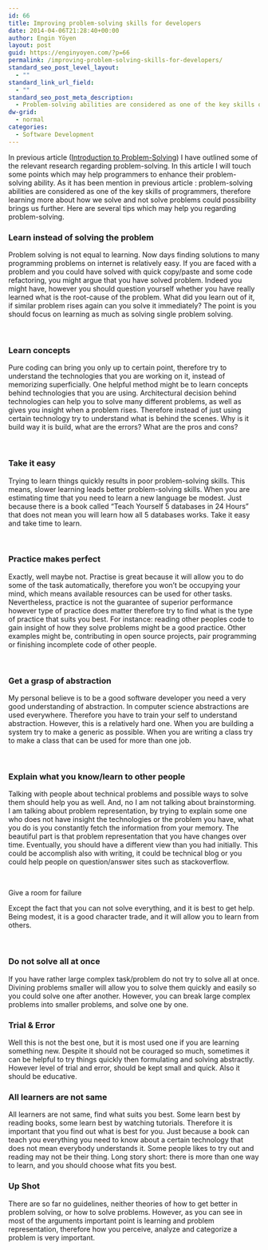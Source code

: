 ```yaml
---
id: 66
title: Improving problem-solving skills for developers
date: 2014-04-06T21:28:40+00:00
author: Engin Yöyen
layout: post
guid: https://enginyoyen.com/?p=66
permalink: /improving-problem-solving-skills-for-developers/
standard_seo_post_level_layout:
  - ""
standard_link_url_field:
  - ""
standard_seo_post_meta_description:
  - Problem-solving abilities are considered as one of the key skills of programmers.Here are several tips which may help developers.
dw-grid:
  - normal
categories:
  - Software Development
---
```

In previous article (<a title="Introduction to Problem-Solving" href="https://enginyoyen.com/introduction-to-problem-solving/" target="_blank">Introduction to Problem-Solving</a>) I have outlined some of the relevant research regarding problem-solving. In this article I will touch some points which may help programmers to enhance their problem-solving ability. As it has been mention in previous article : problem-solving abilities are considered as one of the key skills of programmers, therefore learning more about how we solve and not solve problems could possibility brings us further. Here are several tips which may help you regarding problem-solving.

<!--more-->

### Learn instead of solving the problem

Problem solving is not equal to learning. Now days finding solutions to many programming problems on internet is relatively easy. If you are faced with a problem and you could have solved with quick copy/paste and some code refactoring, you might argue that you have solved problem. Indeed you might have, however you should question yourself whether you have really learned what is the root-cause of the problem. What did you learn out of it, if similar problem rises again can you solve it immediately? The point is you should focus on learning as much as solving single problem solving.

&nbsp;

### Learn concepts

Pure coding can bring you only up to certain point, therefore try to understand the technologies that you are working on it, instead of memorizing superficially. One helpful method might be to learn concepts behind technologies that you are using. Architectural decision behind technologies can help you to solve many different problems, as well as gives you insight when a problem rises. Therefore instead of just using certain technology try to understand what is behind the scenes. Why is it build way it is build, what are the errors? What are the pros and cons?

&nbsp;

### Take it easy

Trying to learn things quickly results in poor problem-solving skills. This means, slower learning leads better problem-solving skills. When you are estimating time that you need to learn a new language be modest. Just because there is a book called “Teach Yourself 5 databases in 24 Hours” that does not mean you will learn how all 5 databases works. Take it easy and take time to learn.

&nbsp;

### Practice makes perfect

Exactly, well maybe not. Practise is great because it will allow you to do some of the task automatically, therefore you won’t be occupying your mind, which means available resources can be used for other tasks. Nevertheless, practice is not the guarantee of superior performance however type of practice does matter therefore try to find what is the type of practice that suits you best. For instance: reading other peoples code to gain insight of how they solve problems might be a good practice. Other examples might be, contributing in open source projects, pair programming or finishing incomplete code of other people.

&nbsp;

### Get a grasp of abstraction

My personal believe is to be a good software developer you need a very good understanding of abstraction. In computer science abstractions are used everywhere. Therefore you have to train your self to understand abstraction. However, this is a relatively hard one. When you are building a system try to make a generic as possible. When you are writing a class try to make a class that can be used for more than one job.

&nbsp;

### Explain what you know/learn to other people

Talking with people about technical problems and possible ways to solve them should help you as well. And, no I am not talking about brainstorming. I am talking about problem representation, by trying to explain some one who does not have insight the technologies or the problem you have, what you do is you constantly fetch the information from your memory. The beautiful part is that problem representation that you have changes over time. Eventually, you should have a different view than you had initially. This could be accomplish also with writing, it could be technical blog or you could help people on question/answer sites such as stackoverflow.

&nbsp;

Give a room for failure

Except the fact that you can not solve everything, and it is best to get help. Being modest, it is a good character trade, and it will allow you to learn from others.

&nbsp;

### Do not solve all at once

If you have rather large complex task/problem do not try to solve all at once. Divining problems smaller will allow you to solve them quickly and easily so you could solve one after another. However, you can break large complex problems into smaller problems, and solve one by one.

### Trial & Error

Well this is not the best one, but it is most used one if you are learning something new. Despite it should not be couraged so much, sometimes it can be helpful to try things quickly then formulating and solving abstractly. However level of trial and error, should be kept small and quick. Also it should be educative.

### All learners are not same

All learners are not same, find what suits you best. Some learn best by reading books, some learn best by watching tutorials. Therefore it is important that you find out what is best for you. Just because a book can teach you everything you need to know about a certain technology that does not mean everybody understands it. Some people likes to try out and reading may not be their thing. Long story short: there is more than one way to learn, and you should choose what fits you best.

### Up Shot

There are so far no guidelines, neither theories of how to get better in problem solving, or how to solve problems. However, as you can see in most of the arguments important point is learning and problem representation, therefore how you perceive, analyze and categorize a problem is very important.

&nbsp;
